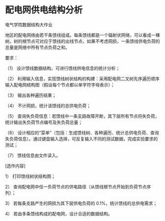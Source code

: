 # 配电网供电结构分析
电气学院数据结构大作业

地区的配电网络由若干条馈线组成。每条馈线都是一个辐射状网络，可以看成一棵树。树的根节点可对应于馈线的出线节点，如果不考虑网损，一条馈线供电负荷的总量是网络中所有节点负荷之和。  

要求：

（1）	设计馈线数据结构，可进行馈线供电信息的统计分析；

（2）	利用输入信息，实现馈线树状结构的构建：采用配电网二叉树先序遍历顺序输入配电网结构图（假设每个节点都以单字符字母表示）；

（3）	输出各种遍历结果；

（4）	不计网损，统计该馈线的总供电负荷；

（5）	查询失负荷信息：若馈线中一条支路故障开断，其下层所有节点将失负荷，统计输出失负荷节点编号及失负荷总量；

（6）	设计相应的“菜单”（包括：生成馈线树、各种遍历、统计总供电负荷、查询失负荷信息）。通过键盘输入选择，可反复输入不同的测试数据，完成实验要求的测试；

（7）	馈线信息由文件读入。  
 
[选作内容] 

1）	打印馈线树状结构图；

2）	查询配电网中任一负荷节点的供电路径（从馈线根节点开始到负荷节点序列）；

3）	若每条支路产生的网损为其下层供电负荷的 0.1%，统计馈线的总供电需求；

4）	若由多条馈线构成的配电网，设计合适的数据结构。
